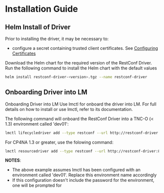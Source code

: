 # Installation Guide

## Helm Install of Driver

Prior to installing the driver, it may be necessary to:
- configure a secret containing trusted client certificates. See [Configuring Certificates](ConfiguringCertificates.md)


Download the Helm chart for the required version of the RestConf Driver. Run the following command to install the Helm chart with the default values

```bash
helm install restconf-driver-<version>.tgz --name restconf-driver
```

## Onboarding Driver into LM

Onboarding Driver into LM
Use lmctl for onboard the driver into LM. For full details on how to install or use lmctl, refer to its documentation.

The following command will onboard the RestConf Driver into a TNC-O (< 1.3) environment called 'dev01':

```bash
lmctl lifecycledriver add --type restconf --url http://restconf-driver:8296 dev01
```

For CP4NA 1.3 or greater, use the folowing command:

```bash
lmctl resourcedriver add --type restconf --url http://restconf-driver:8296 dev01
```

**NOTES**:
- The above example assumes lmctl has been configured with an environment called 'dev01'. Replace this environment name accordingly
- If this configuration doesn't include the password for the environment, one will be prompted for

